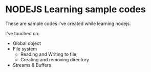 # NODEJS Learning sample codes

These are sample codes I've created while learning nodejs.

I've touched on:

- Global object
- File system
  - Reading and Writing to file
  - Creating and removing directory
- Streams & Buffers

